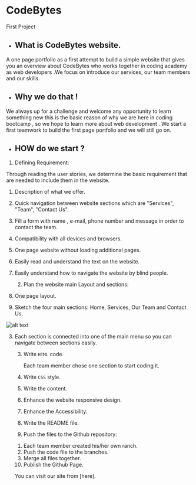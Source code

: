 # CodeBytes
First Project

  * ## What is CodeBytes website.

  A one page portfolio as a first attempt to build a simple website that gives you an overview about CodeBytes who works together in coding academy as web developers .We focus on introduce our services, our team members and our skills.

  * ## Why we do that !
  We always up for a challenge and welcome any opportunity to learn something new this is the basic reason of why we are here in coding bootcamp , so we hope to learn more about web development .
  We start a first teamwork to build the first page portfolio and we will still go on.

  * ## HOW do we start ?
   1) Defining Requirement:

  Through reading the user stories, we determine the basic requirement that are needed to include them in the website.
1. Description of what we offer.
2. Quick navigation between website sections which are "Services", "Team", "Contact Us".
3. Fill a form with name , e-mail, phone number and message in order to contact the team.
4. Compatibility with all devices and browsers.
5. One page website without loading additional pages.
6. Easily read and understand the text on the website.
7. Easily understand how to navigate the website by blind people.

   2) Plan the website main Layout and sections:
1. One page layout.
2. Sketch the four main sections: Home, Services, Our Team and Contact Us.

![alt text](https://img2.brain3.photobox.com/102579955a0fff96dd06dbd7c6b66718efb2ba0608b912544dbf55deb191c976d731a248.jpg )

3. Each section is connected into one of the main menu so you can navigate between sections easily.

   3) Write `HTML` code.

      Each team member chose one section to start coding it.

   4) Write `CSS` style.

   5) Write the content.

   6) Enhance the website responsive design.

   7) Enhance the Accessibility.

   8) Write the README file.

   9) Push the files to the Github repository:
    1. Each team member created his/her own ranch.
    2. Push the code file to the branches.
    3. Merge all files together.

   10) Publish the Github Page.


     You can visit our site from  [here].
